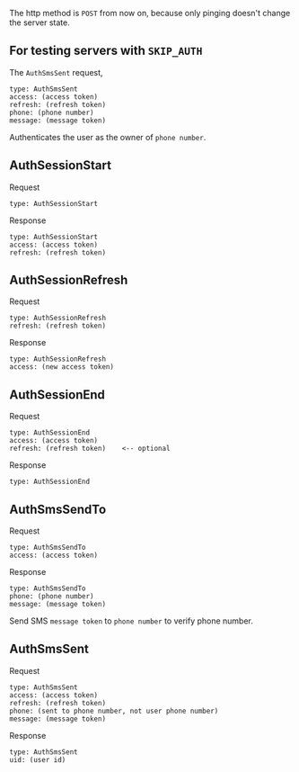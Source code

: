 The http method is `POST` from now on, because only pinging doesn't change the server state.

## For testing servers with `SKIP_AUTH`

The `AuthSmsSent` request,

    type: AuthSmsSent
    access: (access token)
    refresh: (refresh token)
    phone: (phone number)
    message: (message token)

Authenticates the user as the owner of `phone number`.

## AuthSessionStart

Request

    type: AuthSessionStart

Response

    type: AuthSessionStart
    access: (access token)
    refresh: (refresh token)

## AuthSessionRefresh

Request

    type: AuthSessionRefresh
    refresh: (refresh token)

Response

    type: AuthSessionRefresh
    access: (new access token)

## AuthSessionEnd

Request

    type: AuthSessionEnd
    access: (access token)
    refresh: (refresh token)    <-- optional

Response

    type: AuthSessionEnd

## AuthSmsSendTo

Request

    type: AuthSmsSendTo
    access: (access token)

Response

    type: AuthSmsSendTo
    phone: (phone number)
    message: (message token)

Send SMS `message token` to `phone number` to verify phone number.

## AuthSmsSent

Request

    type: AuthSmsSent
    access: (access token)
    refresh: (refresh token)
    phone: (sent to phone number, not user phone number)
    message: (message token)

Response

    type: AuthSmsSent
    uid: (user id)
